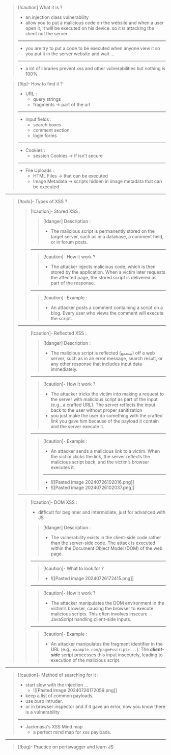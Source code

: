 
>[!caution] What it is ?
>- an injection class vulnerability
>- allow you to put a malicious code on the website and when a user open it, it will be executed on his device. so it is attacking the client not the server.
>---
>- you are try to put a code to be executed when anyone view it so you put it in the server website and wait ...
>----
>- a lot of libraries prevent xss and other vulnerabilities but nothing is 100%


>[!tip]- How to find it ?
>- URL :
>	- query strings
>	- fragments -> part of the url
>---
>- Input fields :
>	- search boxes
>	- comment section
>	- login forms
>---
>- Cookies :
>	- session Cookies -> if isn't secure
>---
>- File Uploads :
>	- HTML Files -> that can be executed
>	- Image Metadata -> scripts hidden in image metadata that can be executed


---

>[!todo]- Types of XSS ?
>
>>[!caution]- Stored XSS :
>>>[!danger] Description :
>>>- The malicious script is permanently stored on the target server, such as in a database, a comment field, or in forum posts.
>>---
>>>[!caution]- How it work ?
>>>- The attacker injects malicious code, which is then stored by the application. When a victim later requests the affected page, the stored script is delivered as part of the response.
>>---
>>>[!caution]- Example :
>>>- An attacker posts a comment containing a script on a blog. Every user who views the comment will execute the script.
>---
>>[!caution]- Reflected XSS :
>>>[!danger] Description :
>>>- The malicious script is reflected (بيسمع) off a web server, such as in an error message, search result, or any other response that includes input data immediately.
>>---
>>>[!caution]- How it work ?
>>>- The attacker tricks the victim into making a request to the server with malicious script as part of the input (e.g., a crafted URL). The server reflects the input back to the user without proper sanitization
>>>- you just make the user do something with the crafted link you gave him because of the payload it contain and the server execute it.
>>---
>>>[!caution]- Example :
>>>- An attacker sends a malicious link to a victim. When the victim clicks the link, the server reflects the malicious script back, and the victim’s browser executes it.
>>>---
>>>- ![[Pasted image 20240726102016.png]]
>>>- ![[Pasted image 20240726102037.png]]
>---
>>[!caution]- DOM XSS :
>>- difficult for beginner and intermidiate, just for advanced with JS
>>
>>>[!danger] Description :
>>>- The vulnerability exists in the client-side code rather than the server-side code. The attack is executed within the Document Object Model (DOM) of the web page.
>>---
>>>[!caution]- What to look for ?
>>>- ![[Pasted image 20240726172415.png]]
>>---
>>>[!caution]- How it work ?
>>>- The attacker manipulates the DOM environment in the victim’s browser, causing the browser to execute malicious scripts. This often involves insecure JavaScript handling client-side inputs.
>>---
>>>[!caution]- Example :
>>>- An attacker manipulates the fragment identifier in the URL (e.g., `example.com/page#<script>...`). The ***client-side*** script processes this input insecurely, leading to execution of the malicious script.

----

>[!caution]- Method of searching for it :
>- start slow with the injection ...
>	- ![[Pasted image 20240726172059.png]]
>- keep a list of common payloads.
>- use burp intruder.
>- or in browser inspector and if it gave an error, now you know there is a vulnerability
>----
>- Jackmasa's XSS Mind map
>	- a perfect mind map for xss payloads.

---

>[!bug]- Practice on portswagger and learn JS

